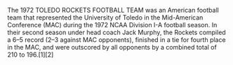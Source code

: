 The 1972 TOLEDO ROCKETS FOOTBALL TEAM was an American football team that represented the University of Toledo in the Mid-American Conference (MAC) during the 1972 NCAA Division I-A football season. In their second season under head coach Jack Murphy, the Rockets compiled a 6–5 record (2–3 against MAC opponents), finished in a tie for fourth place in the MAC, and were outscored by all opponents by a combined total of 210 to 196.[1][2]
